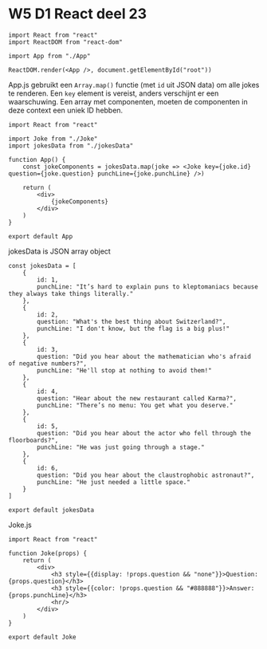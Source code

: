 # W5 D1 React deel 23
```
import React from "react"
import ReactDOM from "react-dom"

import App from "./App"

ReactDOM.render(<App />, document.getElementById("root"))
```

App.js gebruikt een `Array.map()` functie (met `id` uit JSON data) om alle jokes te renderen. Een `key` element is vereist, anders verschijnt er een waarschuwing. Een array met componenten, moeten de componenten in deze context een uniek ID hebben.

```
import React from "react"

import Joke from "./Joke"
import jokesData from "./jokesData"

function App() {
    const jokeComponents = jokesData.map(joke => <Joke key={joke.id} question={joke.question} punchLine={joke.punchLine} />)
    
    return (
        <div>
            {jokeComponents}            
        </div>
    )
}

export default App
```

jokesData is JSON array object

```
const jokesData = [
    {
        id: 1,
        punchLine: "It’s hard to explain puns to kleptomaniacs because they always take things literally."
    },
    {
        id: 2,
        question: "What's the best thing about Switzerland?",
        punchLine: "I don't know, but the flag is a big plus!"
    },
    {
        id: 3,
        question: "Did you hear about the mathematician who's afraid of negative numbers?",
        punchLine: "He'll stop at nothing to avoid them!"
    },
    {
        id: 4,
        question: "Hear about the new restaurant called Karma?",
        punchLine: "There’s no menu: You get what you deserve."
    },
    {
        id: 5,
        question: "Did you hear about the actor who fell through the floorboards?",
        punchLine: "He was just going through a stage."
    },
    {
        id: 6,
        question: "Did you hear about the claustrophobic astronaut?",
        punchLine: "He just needed a little space."
    }
]

export default jokesData
```

Joke.js

```
import React from "react"

function Joke(props) {
    return (
        <div>
            <h3 style={{display: !props.question && "none"}}>Question: {props.question}</h3>
            <h3 style={{color: !props.question && "#888888"}}>Answer: {props.punchLine}</h3>
            <hr/>
        </div>
    )
}

export default Joke
```


